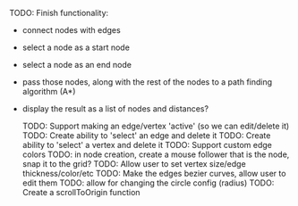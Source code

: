 TODO: Finish functionality:

- connect nodes with edges
- select a node as a start node
- select a node as an end node
- pass those nodes, along with the rest of the nodes to a path finding algorithm (A\*)
- display the result as a list of nodes and distances?

  TODO: Support making an edge/vertex 'active' (so we can edit/delete it)
  TODO: Create ability to 'select' an edge and delete it
  TODO: Create ability to 'select' a vertex and delete it
  TODO: Support custom edge colors
  TODO: in node creation, create a mouse follower that is the node, snap it to the grid?
  TODO: Allow user to set vertex size/edge thickness/color/etc
  TODO: Make the edges bezier curves, allow user to edit them
  TODO: allow for changing the circle config (radius)
  TODO: Create a scrollToOrigin function
